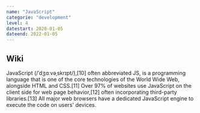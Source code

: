 ```yaml
---
name: "JavaScript"
categorie: "development"
level: 4 
datestart: 2020-01-05
dateend: 2022-01-05
---
```


## Wiki

JavaScript (/ˈdʒɑːvəˌskrɪpt/),[10] often abbreviated JS, is a programming language that is one of the core technologies of the World Wide Web, alongside HTML and CSS.[11] Over 97% of websites use JavaScript on the client side for web page behavior,[12] often incorporating third-party libraries.[13] All major web browsers have a dedicated JavaScript engine to execute the code on users' devices.
